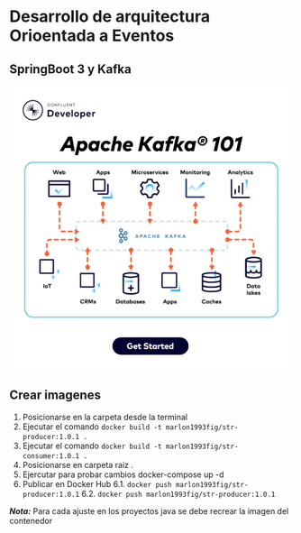 # Desarrollo de arquitectura Orioentada a Eventos
## SpringBoot 3 y Kafka

![Alt text](1711386064706.gif)

## Crear imagenes
1. Posicionarse en la carpeta desde la terminal
2. Ejecutar el comando `docker build -t marlon1993fig/str-producer:1.0.1 .`
3. Ejecutar el comando `docker build -t marlon1993fig/str-consumer:1.0.1 .`
4. Posicionarse en carpeta raiz .
5. Ejercutar para probar cambios docker-compose up -d
6. Publicar en Docker Hub
  6.1. `docker push marlon1993fig/str-producer:1.0.1`
  6.2. `docker push marlon1993fig/str-producer:1.0.1`

***Nota:*** Para cada ajuste en los proyectos java se debe recrear la imagen del contenedor
